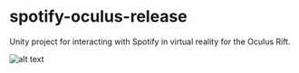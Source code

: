 # spotify-oculus-release

Unity project for interacting with Spotify in virtual reality for the Oculus Rift.

![alt text](https://i.imgur.com/ZP7kIFR.jpg)
